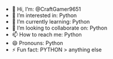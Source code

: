 - 👋 Hi, I’m: @CraftGamer9651
- 👀 I’m interested in: Python
- 🌱 I’m currently learning: Python
- 💞️ I’m looking to collaborate on: Python
- 📫 How to reach me: Python
- 😄 Pronouns: Python
- ⚡ Fun fact: PYTHON > anything else
